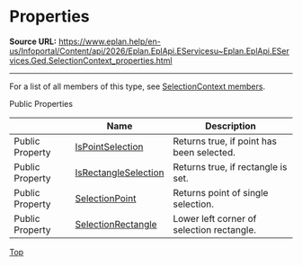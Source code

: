 # Properties

**Source URL:** https://www.eplan.help/en-us/Infoportal/Content/api/2026/Eplan.EplApi.EServicesu~Eplan.EplApi.EServices.Ged.SelectionContext_properties.html

---

For a list of all members of this type, see [SelectionContext members](Eplan.EplApi.EServicesu~Eplan.EplApi.EServices.Ged.SelectionContext_members.html).

Public Properties

|  | Name | Description |
| --- | --- | --- |
| Public Property | [IsPointSelection](Eplan.EplApi.EServicesu~Eplan.EplApi.EServices.Ged.SelectionContext~IsPointSelection.html) | Returns true, if point has been selected. |
| Public Property | [IsRectangleSelection](Eplan.EplApi.EServicesu~Eplan.EplApi.EServices.Ged.SelectionContext~IsRectangleSelection.html) | Returns true, if rectangle is set. |
| Public Property | [SelectionPoint](Eplan.EplApi.EServicesu~Eplan.EplApi.EServices.Ged.SelectionContext~SelectionPoint.html) | Returns point of single selection. |
| Public Property | [SelectionRectangle](Eplan.EplApi.EServicesu~Eplan.EplApi.EServices.Ged.SelectionContext~SelectionRectangle.html) | Lower left corner of selection rectangle. |

[Top](#top)
